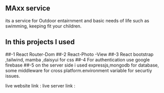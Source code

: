 ## MAxx service 
its a service for Outdoor entairnment and basic needs  of life such as swimming, keeping fit your children.
## In this projects I used 
##-1 React Router-Dom
##-2 React-Photo -View
##-3 React bootstrap ,tailwind, mamba ,daisyui for css
##-4 For authentication use google firebase
##-5 on the server side i used expressjs,mongodb for database, some middleware for cross platform.environment variable for securtiy issues.

live website link :
live server link :